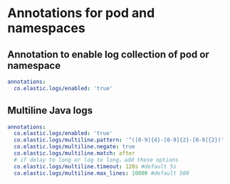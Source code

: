 # Annotations for pod and namespaces

## Annotation to enable log collection of pod or namespace
```yaml
annotations:
  co.elastic.logs/enabled: 'true'
```

## Multiline Java logs
```yaml
annotations:
  co.elastic.logs/enabled: 'true'
  co.elastic.logs/multiline.pattern: '^([0-9]{4}-[0-9]{2}-[0-9]{2})'
  co.elastic.logs/multiline.negate: true
  co.elastic.logs/multiline.match: after
  # if delay to long or log to long，add these options
  co.elastic.logs/multiline.timeout: 120s #default 5s
  co.elastic.logs/multiline.max_lines: 10000 #default 500
```
